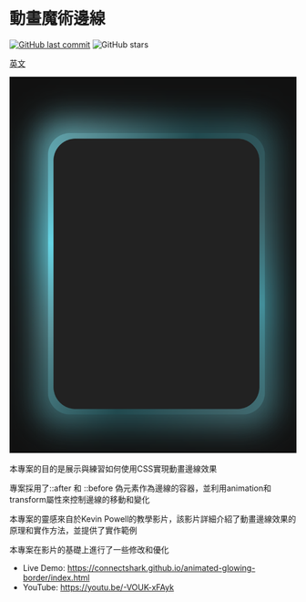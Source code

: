 # 動畫魔術邊線
[![GitHub last commit](https://img.shields.io/github/last-commit/connectshark/animated-glowing-border.svg?style=flat)](https://github.com/connectshark/animated-glowing-border)
![GitHub stars](https://img.shields.io/github/stars/connectshark/animated-glowing-border.svg?style=social&label=Stars&style=plastic)

[英文](/README.md)

[![](/readme/cover.png)](https://connectshark.github.io/animated-glowing-border/index.html)

本專案的目的是展示與練習如何使用CSS實現動畫邊線效果

專案採用了::after 和 ::before 偽元素作為邊線的容器，並利用animation和transform屬性來控制邊線的移動和變化

本專案的靈感來自於Kevin Powell的教學影片，該影片詳細介紹了動畫邊線效果的原理和實作方法，並提供了實作範例

本專案在影片的基礎上進行了一些修改和優化

- Live Demo: https://connectshark.github.io/animated-glowing-border/index.html
- YouTube: https://youtu.be/-VOUK-xFAyk